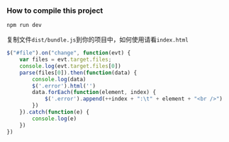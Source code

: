 
### How to compile this project

```bash
npm run dev
```

复制文件```dist/bundle.js```到你的项目中，如何使用请看```index.html```

```js
$("#file").on("change", function(evt) {
    var files = evt.target.files;
    console.log(evt.target.files[0])
    parse(files[0]).then(function(data) {
        console.log(data)
        $('.error').html('')
        data.forEach(function(element, index) {
            $('.error').append(++index + ":\t" + element + "<br />")
        })
    }).catch(function(e) {
        console.log(e)
    })
})
```